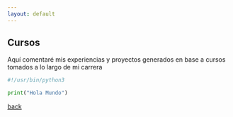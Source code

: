 ```yaml
---
layout: default
---
```


## Cursos 
Aquí comentaré mis experiencias y proyectos generados en base a cursos tomados 
a lo largo de mi carrera

```python
#!/usr/bin/python3

print("Hola Mundo")
```

[back](./)
